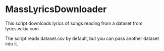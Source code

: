 # MassLyricsDownloader
This script downloads lyrics of songs reading from a dataset from lyrics.wikia.com 

The script reads dataset.csv by default, but you can pass another dataset into it.
